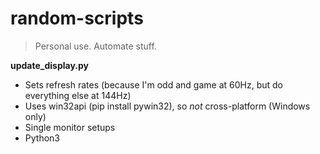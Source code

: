 # random-scripts
> Personal use. Automate stuff.


**update_display.py**
- Sets refresh rates (because I'm odd and game at 60Hz, but do everything else at 144Hz)
- Uses win32api (pip install pywin32), so *not* cross-platform (Windows only)
- Single monitor setups
- Python3
